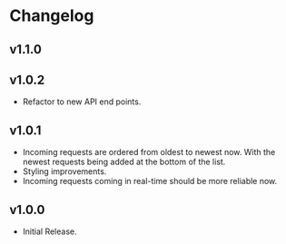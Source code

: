 # Changelog

## v1.1.0

## v1.0.2
- Refactor to new API end points.

## v1.0.1
- Incoming requests are ordered from oldest to newest now. With the newest requests being added at the bottom of the list.
- Styling improvements.
- Incoming requests coming in real-time should be more reliable now.

## v1.0.0
- Initial Release.
